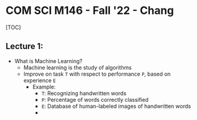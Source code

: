 # COM SCI M146 - Fall '22 - Chang

[TOC]

## Lecture 1:

- What is Machine Learning?
  - Machine learning is the study of algorithms
  - Improve on task `T` with respect to performance `P`, based on experience `E`
    - Example:
      - `T`: Recognizing handwritten words
      - `P`: Percentage of words correctly classified
      - `E`: Database of human-labeled images of handwritten words
      - 
